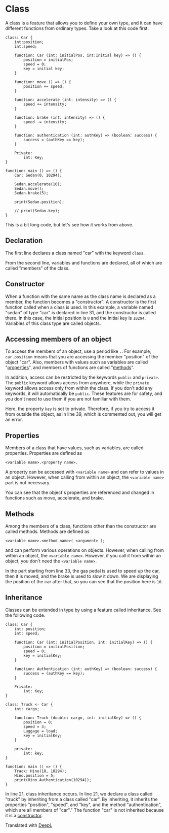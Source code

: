 # Class

A class is a feature that allows you to define your own type, and it can have different functions from ordinary types. Take a look at this code first.

```
class: Car {
	int:position;
	int:speed;

	function: Car (int: initialPos, int:Initial key) => () {
		position = initialPos;
		speed = 0;
		key = initial key;
	}

	function: move () => () {
		position += speed;
	}

	function: accelerate (int: intensity) => () {
		speed += intensity;
	}

	function: brake (int: intensity) => () {
		speed -= intensity;
	}

	function: authentication (int: authKey) => (boolean: success) {
		success = (authKey == key);
	}

	Private:
		int: Key;
}

function: main () => () {
	Car: Sedan(0, 10294);

	Sedan.accelerate(10);
	Sedan.move();
	Sedan.brake(5);

	print(Sedan.position);

	// print(Sedan.key);
}
```

This is a bit long code, but let's see how it works from above.

## Declaration

The first line declares a class named "car" with the keyword `class`.

From the second line, variables and functions are declared, all of which are called "members" of the class.

## Constructor

When a function with the same name as the class name is declared as a member, the function becomes a "constructor". A constructor is the first function called when a class is used. In this example, a variable named "sedan" of type "car" is declared in line 31, and the constructor is called there. In this case, the initial position is `0` and the initial key is `10294`. Variables of this class type are called objects.

## Accessing members of an object

To access the members of an object, use a period like `.`. For example, `car.position` means that you are accessing the member "position" of the object "car". Also, members with values such as variables are called "[properties](#Properties)", and members of functions are called "[methods](#Methods)".

In addition, access can be restricted by the keywords `public` and `private`. The `public` keyword allows access from anywhere, while the `private` keyword allows access only from within the class. If you don't add any keywords, it will automatically be `public`. These features are for safety, and you don't need to use them if you are not familiar with them.

Here, the property `key` is set to private. Therefore, if you try to access it from outside the object, as in line 39, which is commented out, you will get an error.

## Properties

Members of a class that have values, such as variables, are called properties. Properties are defined as

```
<variable name>.<property name>.
```
A property can be accessed with `<variable name>` and can refer to values in an object. However, when calling from within an object, the `<variable name>` part is not necessary.

You can see that the object's properties are referenced and changed in functions such as move, accelerate, and brake.

## Methods

Among the members of a class, functions other than the constructor are called methods. Methods are defined as

```
<variable name>.<method name>( <argument> );
```

and can perform various operations on objects. However, when calling from within an object, the `<variable name>`. However, if you call it from within an object, you don't need the `<variable name>`.

In the part starting from line 33, the gas pedal is used to speed up the car, then it is moved, and the brake is used to slow it down. We are displaying the position of the car after that, so you can see that the position here is `10`.

## Inheritance

Classes can be extended in type by using a feature called inheritance. See the following code.

```
class: Car {
	int: position;
	int: speed;

	function: Car (int: initialPosition, int: initialKey) => () {
		position = initialPosition;
		speed = 0;
		key = initialKey;
	}

	function: Authentication (int: authKey) => (boolean: success) {
		success = (authKey == key);
	}

	Private:
		int: Key;
}

class: Truck <- Car {
	int: cargo;

	function: Truck (double: cargo, int: initialKey) => () {
		position = 0;
		speed = 3;
		Luggage = load;
		key = initialKey;
	}

	private:
		int: key;
}

function: main () => () {
	Track: Hino(10, 10294);
	Hino.position = 5;
	print(Hino.Authentication(10294));
}
```

In line 21, class inheritance occurs. In line 21, we declare a class called "truck" by inheriting from a class called "car". By inheriting, it inherits the properties "position", "speed", and "key", and the method "authentication", which are all members of "car"." The function "car" is not inherited because it is a [constructor](#Constructor).

Translated with [DeepL](https://www.deepl.com/translator)